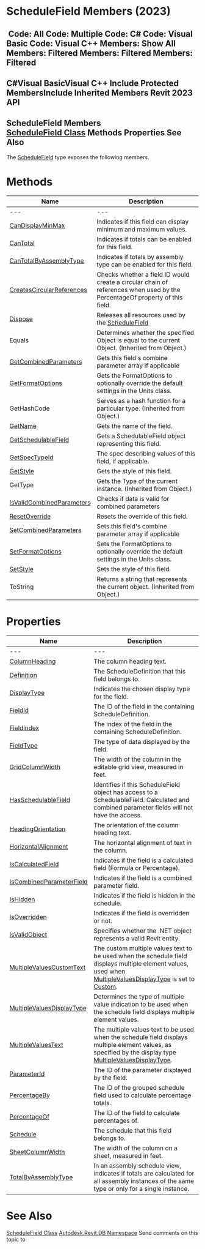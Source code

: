# ScheduleField Members (2023)

﻿
 Code: All Code: Multiple Code: C# Code: Visual Basic Code: Visual C++  Members: Show All Members: Filtered Members: Filtered Members: Filtered   
---  
C#Visual BasicVisual C++
Include Protected MembersInclude Inherited Members
Revit 2023 API  
---  
ScheduleField Members  
[ScheduleField Class](3d6b0eb5-ed36-278d-a5df-38b6d600e876.md "ScheduleField Class") Methods Properties See Also  
---  
The [ScheduleField](3d6b0eb5-ed36-278d-a5df-38b6d600e876.md "ScheduleField Class") type exposes the following members.
# Methods
| Name | Description |
| --- | --- |
| --- | --- | --- |
| [CanDisplayMinMax](092ec46b-89b2-c8e9-7b5f-4abc9e5313c1.md "CanDisplayMinMax Method") | Indicates if this field can display minimum and maximum values. |
| [CanTotal](88ffc634-bae0-0ef7-b232-81cd80a391fe.md "CanTotal Method") | Indicates if totals can be enabled for this field. |
| [CanTotalByAssemblyType](bb92f36f-f3ef-9aa5-eb1e-50f830726f51.md "CanTotalByAssemblyType Method") | Indicates if totals by assembly type can be enabled for this field. |
| [CreatesCircularReferences](51554332-14f6-ea80-7d5a-ad1f8dc76627.md "CreatesCircularReferences Method") | Checks whether a field ID would create a circular chain of references when used by the PercentageOf property of this field. |
| [Dispose](85dd2541-33d1-9fc9-4769-73cafd256d3e.md "Dispose Method") | Releases all resources used by the [ScheduleField](3d6b0eb5-ed36-278d-a5df-38b6d600e876.md "ScheduleField Class") |
| Equals | Determines whether the specified Object is equal to the current Object. (Inherited from Object.) |
| [GetCombinedParameters](fe772ceb-b239-4da3-e3c3-5fb4a42d1f88.md "GetCombinedParameters Method") | Gets this field's combine parameter array if applicable |
| [GetFormatOptions](c0f20eb6-3e5e-11b3-458c-f38acbe2cddd.md "GetFormatOptions Method") | Gets the FormatOptions to optionally override the default settings in the Units class. |
| GetHashCode | Serves as a hash function for a particular type.  (Inherited from Object.) |
| [GetName](33d57eac-bbf6-1852-ea11-7e99b0ffbbff.md "GetName Method") | Gets the name of the field. |
| [GetSchedulableField](cf6a6ae1-a693-a35b-3051-b34475ea574c.md "GetSchedulableField Method") | Gets a SchedulableField object representing this field. |
| [GetSpecTypeId](dbd738d0-9b8b-4792-34a9-5b64a1063083.md "GetSpecTypeId Method") | The spec describing values of this field, if applicable. |
| [GetStyle](9f52cffd-3219-fc71-df91-0302a56cc299.md "GetStyle Method") | Gets the style of this field. |
| GetType | Gets the Type of the current instance. (Inherited from Object.) |
| [IsValidCombinedParameters](a8021755-2f5d-719b-23d5-a613ec5957a6.md "IsValidCombinedParameters Method") | Checks if data is valid for combined parameters |
| [ResetOverride](accf7307-7f8f-3876-a478-09ffc96fd7ae.md "ResetOverride Method") | Resets the override of this field. |
| [SetCombinedParameters](b216f232-52b8-fbff-a0f7-649834dd213e.md "SetCombinedParameters Method") | Sets this field's combine parameter array if applicable |
| [SetFormatOptions](853a134b-205d-5642-15cb-4e8d0db2ca86.md "SetFormatOptions Method") | Sets the FormatOptions to optionally override the default settings in the Units class. |
| [SetStyle](9f0d0e2a-436d-85a6-e2ca-c703e6d11fb9.md "SetStyle Method") | Sets the style of this field. |
| ToString | Returns a string that represents the current object. (Inherited from Object.) |

# Properties
| Name | Description |
| --- | --- |
| --- | --- | --- |
| [ColumnHeading](3890f745-6f24-f81a-9f8f-d8b47c8e3f94.md "ColumnHeading Property") | The column heading text. |
| [Definition](0fa34479-59f2-7f67-4d16-48238dc4d2af.md "Definition Property") | The ScheduleDefinition that this field belongs to. |
| [DisplayType](ca5cd7f7-081e-65f3-b671-2a1c780a5b09.md "DisplayType Property") | Indicates the chosen display type for the field. |
| [FieldId](e7b1a3c3-1ab5-9e65-a59e-fed8a7d27d42.md "FieldId Property") | The ID of the field in the containing ScheduleDefinition. |
| [FieldIndex](9abc75e0-3ae0-9ed8-c6b3-9bc352e4a862.md "FieldIndex Property") | The index of the field in the containing ScheduleDefinition. |
| [FieldType](e73df1b3-d424-afe4-e1fe-dc434eadbc76.md "FieldType Property") | The type of data displayed by the field. |
| [GridColumnWidth](061bfa96-9775-32a8-f66d-858990d96f3b.md "GridColumnWidth Property") | The width of the column in the editable grid view, measured in feet. |
| [HasSchedulableField](263d2b9f-68e3-48a1-5757-4700ba3b1e73.md "HasSchedulableField Property") | Identifies if this ScheduleField object has access to a SchedulableField. Calculated and combined parameter fields will not have the access. |
| [HeadingOrientation](1b39a6a8-e775-d37b-99d5-e93165f350bb.md "HeadingOrientation Property") | The orientation of the column heading text. |
| [HorizontalAlignment](d204d391-a453-2793-db9e-1e30716edbaf.md "HorizontalAlignment Property") | The horizontal alignment of text in the column. |
| [IsCalculatedField](b33bd011-f26c-e617-5b6d-27968c7b09eb.md "IsCalculatedField Property") | Indicates if the field is a calculated field (Formula or Percentage). |
| [IsCombinedParameterField](52da022b-4dcd-09dd-3137-d32f47ccbfee.md "IsCombinedParameterField Property") | Indicates if the field is a combined parameter field. |
| [IsHidden](ee90c427-f957-515b-8d93-252b9da0a40d.md "IsHidden Property") | Indicates if the field is hidden in the schedule. |
| [IsOverridden](04fe4475-4173-f7eb-6c0f-11ee1d11f0f4.md "IsOverridden Property") | Indicates if the field is overridden or not. |
| [IsValidObject](73bbfcdf-4760-b676-98d7-f54e44912457.md "IsValidObject Property") | Specifies whether the .NET object represents a valid Revit entity. |
| [MultipleValuesCustomText](9f57808d-f3cc-cb93-edbd-dcfaad79bb95.md "MultipleValuesCustomText Property") | The custom multiple values text to be used when the schedule field displays multiple element values, used when [MultipleValuesDisplayType](64592725-4f20-d2a0-010d-220a9315ff39.md "MultipleValuesDisplayType Property") is set to [Custom](cc6f0e5f-958c-8062-2b8f-b443b0fae708.md "ScheduleFieldMultipleValuesDisplayType Enumeration"). |
| [MultipleValuesDisplayType](64592725-4f20-d2a0-010d-220a9315ff39.md "MultipleValuesDisplayType Property") | Determines the type of multiple value indication to be used when the schedule field displays multiple element values. |
| [MultipleValuesText](321d43b7-416b-06fd-54c3-15d8d2605f34.md "MultipleValuesText Property") | The multiple values text to be used when the schedule field displays multiple element values, as specified by the display type [MultipleValuesDisplayType](64592725-4f20-d2a0-010d-220a9315ff39.md "MultipleValuesDisplayType Property"). |
| [ParameterId](ecad009d-a968-2adc-9891-128e9ee8074a.md "ParameterId Property") | The ID of the parameter displayed by the field. |
| [PercentageBy](7c606b36-212f-0392-6eb5-799ab748a330.md "PercentageBy Property") | The ID of the grouped schedule field used to calculate percentage totals. |
| [PercentageOf](12f76318-e8fa-d5b8-d52e-434a07f159f9.md "PercentageOf Property") | The ID of the field to calculate percentages of. |
| [Schedule](1b5f2a55-5ea2-e468-b887-7f3c98aa6e85.md "Schedule Property") | The schedule that this field belongs to. |
| [SheetColumnWidth](999e9e46-2259-19f4-cfc1-9c52509a2385.md "SheetColumnWidth Property") | The width of the column on a sheet, measured in feet. |
| [TotalByAssemblyType](672a1283-cdb4-f7fb-b697-f67238c8755c.md "TotalByAssemblyType Property") | In an assembly schedule view, indicates if totals are calculated for all assembly instances of the same type or only for a single instance. |

# See Also
[ScheduleField Class](3d6b0eb5-ed36-278d-a5df-38b6d600e876.md "ScheduleField Class")
[Autodesk.Revit.DB Namespace](87546ba7-461b-c646-cbb1-2cb8f5bff8b2.md "Autodesk.Revit.DB Namespace")
Send comments on this topic to 